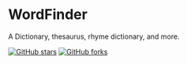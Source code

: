 # WordFinder
A Dictionary, thesaurus, rhyme dictionary, and more.

[![GitHub stars](https://img.shields.io/github/stars/calebeby/WordFinder.svg?style=social&label=Star&maxAge=2592000)](https://github.com/calebeby/WordFinder/)
[![GitHub forks](https://img.shields.io/github/forks/badges/shields.svg?style=social&label=Fork&maxAge=2592000?link=http://abc.xyz&link=http://shields.io)](https://github.com/calebeby/WordFinder/fork)
